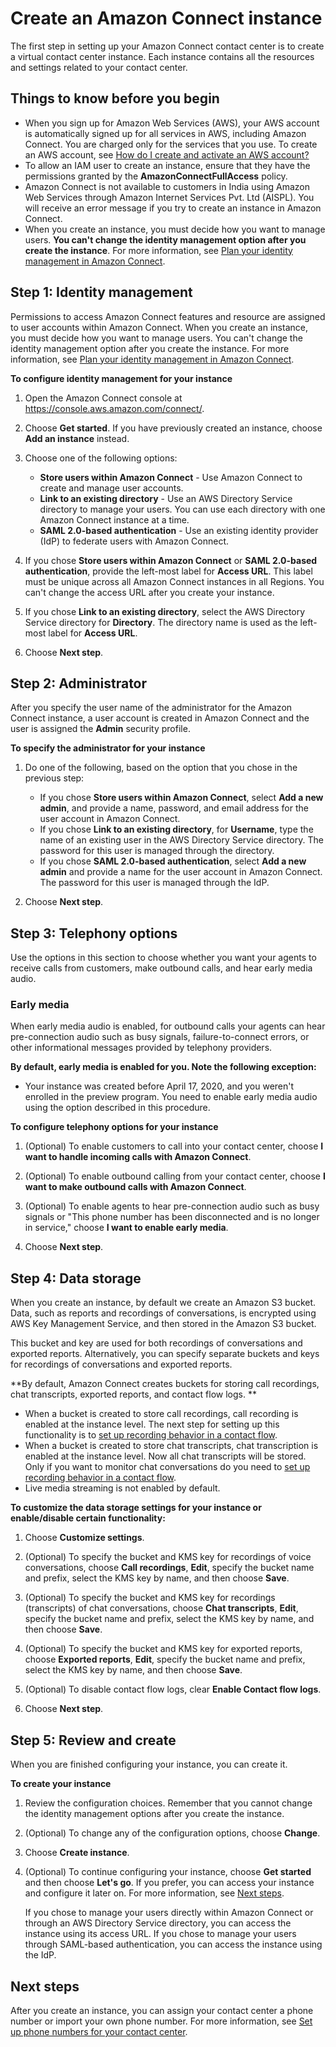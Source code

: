 # Create an Amazon Connect instance<a name="amazon-connect-instances"></a>

The first step in setting up your Amazon Connect contact center is to create a virtual contact center instance\. Each instance contains all the resources and settings related to your contact center\. 

## Things to know before you begin<a name="get-started-prerequisites"></a>
+ When you sign up for Amazon Web Services \(AWS\), your AWS account is automatically signed up for all services in AWS, including Amazon Connect\. You are charged only for the services that you use\. To create an AWS account, see [How do I create and activate an AWS account?](http://aws.amazon.com/premiumsupport/knowledge-center/create-and-activate-aws-account/)
+ To allow an IAM user to create an instance, ensure that they have the permissions granted by the **AmazonConnectFullAccess** policy\.
+ Amazon Connect is not available to customers in India using Amazon Web Services through Amazon Internet Services Pvt\. Ltd \(AISPL\)\. You will receive an error message if you try to create an instance in Amazon Connect\.
+ When you create an instance, you must decide how you want to manage users\. **You can't change the identity management option after you create the instance**\. For more information, see [Plan your identity management in Amazon Connect](connect-identity-management.md)\.

## Step 1: Identity management<a name="get-started-identity-management"></a>

Permissions to access Amazon Connect features and resource are assigned to user accounts within Amazon Connect\. When you create an instance, you must decide how you want to manage users\. You can't change the identity management option after you create the instance\. For more information, see [Plan your identity management in Amazon Connect](connect-identity-management.md)\.

**To configure identity management for your instance**

1. Open the Amazon Connect console at [https://console\.aws\.amazon\.com/connect/](https://console.aws.amazon.com/connect/)\.

1. Choose **Get started**\. If you have previously created an instance, choose **Add an instance** instead\.

1. Choose one of the following options:
   + **Store users within Amazon Connect** \- Use Amazon Connect to create and manage user accounts\.
   + **Link to an existing directory** \- Use an AWS Directory Service directory to manage your users\. You can use each directory with one Amazon Connect instance at a time\.
   + **SAML 2\.0\-based authentication** \- Use an existing identity provider \(IdP\) to federate users with Amazon Connect\.

1. If you chose **Store users within Amazon Connect** or **SAML 2\.0\-based authentication**, provide the left\-most label for **Access URL**\. This label must be unique across all Amazon Connect instances in all Regions\. You can't change the access URL after you create your instance\.

1. If you chose **Link to an existing directory**, select the AWS Directory Service directory for **Directory**\. The directory name is used as the left\-most label for **Access URL**\.

1. Choose **Next step**\.

## Step 2: Administrator<a name="get-started-administrator"></a>

After you specify the user name of the administrator for the Amazon Connect instance, a user account is created in Amazon Connect and the user is assigned the **Admin** security profile\.

**To specify the administrator for your instance**

1. Do one of the following, based on the option that you chose in the previous step:
   + If you chose **Store users within Amazon Connect**, select **Add a new admin**, and provide a name, password, and email address for the user account in Amazon Connect\.
   + If you chose **Link to an existing directory**, for **Username**, type the name of an existing user in the AWS Directory Service directory\. The password for this user is managed through the directory\.
   + If you chose **SAML 2\.0\-based authentication**, select **Add a new admin** and provide a name for the user account in Amazon Connect\. The password for this user is managed through the IdP\.

1. Choose **Next step**\.

## Step 3: Telephony options<a name="get-started-telephony"></a>

Use the options in this section to choose whether you want your agents to receive calls from customers, make outbound calls, and hear early media audio\.

### Early media<a name="early-media"></a>

When early media audio is enabled, for outbound calls your agents can hear pre\-connection audio such as busy signals, failure\-to\-connect errors, or other informational messages provided by telephony providers\.

**By default, early media is enabled for you\. Note the following exception:**
+ Your instance was created before April 17, 2020, and you weren't enrolled in the preview program\. You need to enable early media audio using the option described in this procedure\.

**To configure telephony options for your instance**

1. \(Optional\) To enable customers to call into your contact center, choose **I want to handle incoming calls with Amazon Connect**\.

1. \(Optional\) To enable outbound calling from your contact center, choose **I want to make outbound calls with Amazon Connect**\.

1. \(Optional\) To enable agents to hear pre\-connection audio such as busy signals or "This phone number has been disconnected and is no longer in service," choose **I want to enable early media**\.

1. Choose **Next step**\.

## Step 4: Data storage<a name="get-started-data-storage"></a>

When you create an instance, by default we create an Amazon S3 bucket\. Data, such as reports and recordings of conversations, is encrypted using AWS Key Management Service, and then stored in the Amazon S3 bucket\.

This bucket and key are used for both recordings of conversations and exported reports\. Alternatively, you can specify separate buckets and keys for recordings of conversations and exported reports\.

**By default, Amazon Connect creates buckets for storing call recordings, chat transcripts, exported reports, and contact flow logs\. **
+ When a bucket is created to store call recordings, call recording is enabled at the instance level\. The next step for setting up this functionality is to [set up recording behavior in a contact flow](set-up-recordings.md)\.
+ When a bucket is created to store chat transcripts, chat transcription is enabled at the instance level\. Now all chat transcripts will be stored\. Only if you want to monitor chat conversations do you need to [set up recording behavior in a contact flow](set-up-recordings.md)\.
+ Live media streaming is not enabled by default\.

**To customize the data storage settings for your instance or enable/disable certain functionality:**

1. Choose **Customize settings**\.

1. \(Optional\) To specify the bucket and KMS key for recordings of voice conversations, choose **Call recordings**, **Edit**, specify the bucket name and prefix, select the KMS key by name, and then choose **Save**\. 

1. \(Optional\) To specify the bucket and KMS key for recordings \(transcripts\) of chat conversations, choose **Chat transcripts**, **Edit**, specify the bucket name and prefix, select the KMS key by name, and then choose **Save**\. 

1. \(Optional\) To specify the bucket and KMS key for exported reports, choose **Exported reports**, **Edit**, specify the bucket name and prefix, select the KMS key by name, and then choose **Save**\.

1. \(Optional\) To disable contact flow logs, clear **Enable Contact flow logs**\.

1. Choose **Next step**\.

## Step 5: Review and create<a name="get-started-review"></a>

When you are finished configuring your instance, you can create it\.

**To create your instance**

1. Review the configuration choices\. Remember that you cannot change the identity management options after you create the instance\.

1. \(Optional\) To change any of the configuration options, choose **Change**\.

1. Choose **Create instance**\.

1. \(Optional\) To continue configuring your instance, choose **Get started** and then choose **Let's go**\. If you prefer, you can access your instance and configure it later on\. For more information, see [Next steps](#get-started-next-steps)\.

   If you chose to manage your users directly within Amazon Connect or through an AWS Directory Service directory, you can access the instance using its access URL\. If you chose to manage your users through SAML\-based authentication, you can access the instance using the IdP\.

## Next steps<a name="get-started-next-steps"></a>

After you create an instance, you can assign your contact center a phone number or import your own phone number\. For more information, see [Set up phone numbers for your contact center](contact-center-phone-number.md)\.